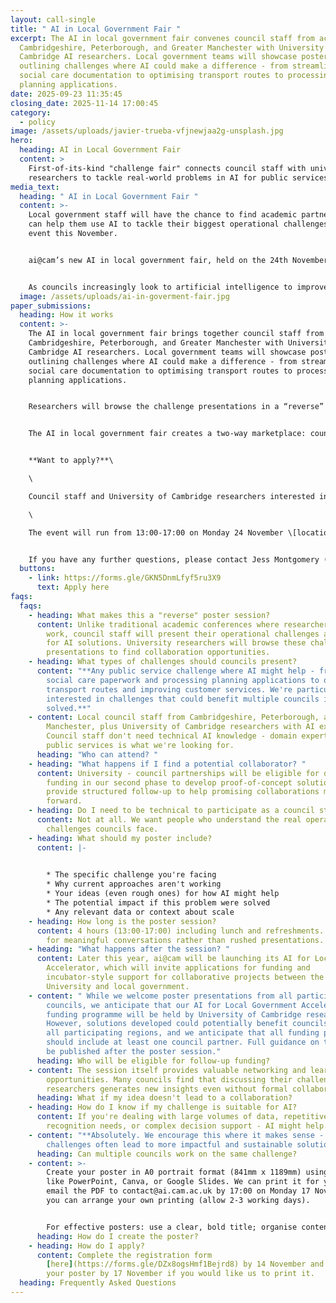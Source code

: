 ```yaml
---
layout: call-single
title: " AI in Local Government Fair "
excerpt: The AI in local government fair convenes council staff from across
  Cambridgeshire, Peterborough, and Greater Manchester with University of
  Cambridge AI researchers. Local government teams will showcase posters
  outlining challenges where AI could make a difference - from streamlining
  social care documentation to optimising transport routes to processing
  planning applications.
date: 2025-09-23 11:35:45
closing_date: 2025-11-14 17:00:45
category:
  - policy
image: /assets/uploads/javier-trueba-vfjnewjaa2g-unsplash.jpg
hero:
  heading: AI in Local Government Fair
  content: >
    First-of-its-kind "challenge fair" connects council staff with university
    researchers to tackle real-world problems in AI for public services.
media_text:
  heading: " AI in Local Government Fair "
  content: >-
    Local government staff will have the chance to find academic partners who
    can help them use AI to tackle their biggest operational challenges at a new
    event this November.


    ai@cam’s new AI in local government fair, held on the 24th November, flips the traditional conference model: instead of researchers presenting their work, council staff will present their biggest operational challenges and ideas for how AI might help address them.


    As councils increasingly look to artificial intelligence to improve services and meet rising demand, the AI in local government fair will connect the frontline knowledge of local authorities with Cambridge’s research expertise. By spotlighting real pressures faced by councils – from social care paperwork to planning backlogs and transport congestion – the fair creates a two-way marketplace, designed to explore how AI could provide practical solutions.
  image: /assets/uploads/ai-in-goverment-fair.jpg
paper_submissions:
  heading: How it works
  content: >-
    The AI in local government fair brings together council staff from across
    Cambridgeshire, Peterborough, and Greater Manchester with University of
    Cambridge AI researchers. Local government teams will showcase posters
    outlining challenges where AI could make a difference - from streamlining
    social care documentation to optimising transport routes to processing
    planning applications.


    Researchers will browse the challenge presentations in a “reverse” poster session, leading to informal discussions and potential collaborations. Promising collaborations from the poster session will then be eligible for ai@cam’s AI for Local Government Accelerator funding programme, launching later this year to support proof-of-concept development.


    The AI in local government fair creates a two-way marketplace: council staff will showcase challenge posters outlining where AI could make a difference, while University researchers will provide profiles of their expertise and research interests via the event registration process. This dual approach ensures council staff can identify researchers with relevant capabilities, while researchers can spot challenges that align with their technical skills and research goals.


    **W﻿ant to apply?**\

    \

    Council staff and University of Cambridge researchers interested in participating can [apply here](https://forms.gle/GKN5DnmLfyf5ru3X9) by 17:00 on 14 November. \

    \

    The event will run from 13:00-17:00 on Monday 24 November \[location TBC], including lunch and networking opportunities.


    I﻿f you have any further questions, please contact Jess Montgomery (jkm40@cam.ac.uk)
  buttons:
    - link: https://forms.gle/GKN5DnmLfyf5ru3X9
      text: Apply here
faqs:
  faqs:
    - heading: What makes this a "reverse" poster session?
      content: Unlike traditional academic conferences where researchers present their
        work, council staff will present their operational challenges and ideas
        for AI solutions. University researchers will browse these challenge
        presentations to find collaboration opportunities.
    - heading: What types of challenges should councils present?
      content: "**Any public service challenge where AI might help - from reducing
        social care paperwork and processing planning applications to optimising
        transport routes and improving customer services. We're particularly
        interested in challenges that could benefit multiple councils if
        solved.**"
    - content: Local council staff from Cambridgeshire, Peterborough, and Greater
        Manchester, plus University of Cambridge researchers with AI expertise.
        Council staff don't need technical AI knowledge - domain expertise in
        public services is what we're looking for.
      heading: "Who can attend? "
    - heading: "What happens if I find a potential collaborator? "
      content: University - council partnerships will be eligible for dedicated
        funding in our second phase to develop proof-of-concept solutions. We'll
        provide structured follow-up to help promising collaborations move
        forward.
    - heading: Do I need to be technical to participate as a council staff member?
      content: Not at all. We want people who understand the real operational
        challenges councils face.
    - heading: What should my poster include?
      content: |-
        

        * The specific challenge you're facing
        * Why current approaches aren't working
        * Your ideas (even rough ones) for how AI might help
        * The potential impact if this problem were solved
        * Any relevant data or context about scale
    - heading: How long is the poster session?
      content: 4 hours (13:00-17:00) including lunch and refreshments. This gives time
        for meaningful conversations rather than rushed presentations.
    - heading: "What happens after the session? "
      content: Later this year, ai@cam will be launching its AI for Local Government
        Accelerator, which will invite applications for funding and
        incubator-style support for collaborative projects between the
        University and local government.
    - content: " While we welcome poster presentations from all participating
        councils, we anticipate that our AI for Local Government Accelerator
        funding programme will be held by University of Cambridge researchers.
        However, solutions developed could potentially benefit councils across
        all participating regions, and we anticipate that all funding proposals
        should include at least one council partner. Full guidance on this will
        be published after the poster session."
      heading: Who will be eligible for follow-up funding?
    - content: The session itself provides valuable networking and learning
        opportunities. Many councils find that discussing their challenges with
        researchers generates new insights even without formal collaboration.
      heading: What if my idea doesn't lead to a collaboration?
    - heading: How do I know if my challenge is suitable for AI?
      content: If you're dealing with large volumes of data, repetitive tasks, pattern
        recognition needs, or complex decision support - AI might help.
    - content: "**Absolutely. We encourage this where it makes sense - shared
        challenges often lead to more impactful and sustainable solutions.**"
      heading: Can multiple councils work on the same challenge?
    - content: >-
        Create your poster in A0 portrait format (841mm x 1189mm) using software
        like PowerPoint, Canva, or Google Slides. We can print it for you if you
        email the PDF to contact@ai.cam.ac.uk by 17:00 on Monday 17 November, or
        you can arrange your own printing (allow 2-3 working days).


        For effective posters: use a clear, bold title; organise content logically with digestible sections; stick to 2-3 complementary colours and clean fonts; include visuals like charts or diagrams; use bullet points and avoid jargon; and include your contact details.
      heading: How do I create the poster?
    - heading: How do I apply?
      content: Complete the registration form
        [here](https://forms.gle/DZx8ogsHmf1Bejrd8) by 14 November and send us
        your poster by 17 November if you would like us to print it.
  heading: Frequently Asked Questions
---
```


